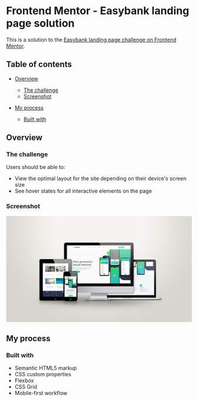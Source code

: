# Frontend Mentor - Easybank landing page solution

This is a solution to the [Easybank landing page challenge on Frontend Mentor](https://www.frontendmentor.io/challenges/easybank-landing-page-WaUhkoDN). 

## Table of contents

- [Overview](#overview)
  - [The challenge](#the-challenge)
  - [Screenshot](#screenshot)

- [My process](#my-process)
  - [Built with](#built-with)



## Overview

### The challenge

Users should be able to:

- View the optimal layout for the site depending on their device's screen size
- See hover states for all interactive elements on the page

### Screenshot
![](./web.png)


## My process

### Built with

- Semantic HTML5 markup
- CSS custom properties
- Flexbox
- CSS Grid
- Mobile-first workflow




